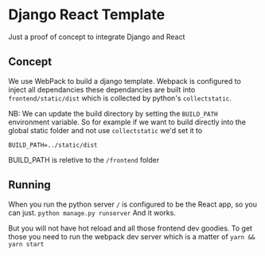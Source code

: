# Django React Template
Just a proof of concept to integrate Django and React

## Concept
We use WebPack to build a django template. Webpack is configured to inject all dependancies these dependancies are built
into `frontend/static/dist` which is collected by python's `collectstatic`.

NB: We can update the build directory by setting the `BUILD_PATH` environment variable. So for example
if we want to build directly into the global static folder and not use `collectstatic` we'd set it to

```dotenv
BUILD_PATH=../static/dist
```
BUILD_PATH is reletive to the `/frontend` folder

## Running
When you run the python server `/` is configured to be the React app, so you can just.
`python manage.py runserver`
And it works.

But you will not have hot reload and all those frontend dev goodies. 
To get those you need to run the webpack dev server which is a matter of `yarn && yarn start`

